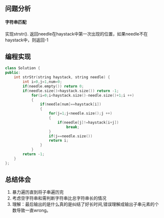 ## 问题分析
#### 字符串匹配
实现strstr(). 返回needle在haystack中第一次出现的位置，如果needle不在haystack中，则返回-1
## 编程实现
```C++
class Solution {
public:
    int strStr(string haystack, string needle) {
        int i=0,j=1,num=0;
        if(needle.empty()) return 0;
        if(needle.size()>haystack.size()) return -1;
            for(i=0;i<haystack.size()-needle.size()+1;i ++)
            {
                if(needle[num]==haystack[i])
                {
                    for(j=1;j<needle.size();j ++)
                    {
                        if(needle[j]!=haystack[i+j])
                            break;
                    }
                    if(j==needle.size())
                    return i;
                }
            }
        return -1;
    }
};
```
## 总结体会
1. 暴力遍历直到将子串遍历完
2. 考虑空字符串和需判断字符串比总字符串长的情况
3. 理解：最后输出的是什么真的是纠结了好长时间,错误理解成输出子串元素的个数导致一直wrong。

